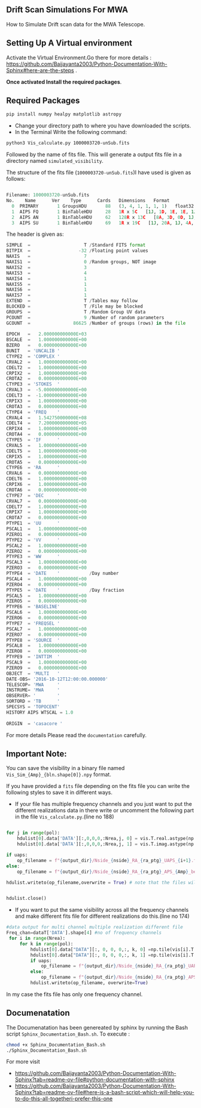 ## Drift Scan Simulations For MWA

How to Simulate Drift scan data for the MWA Telescope.

## Setting Up A Virtual environment

Activate the Virtual Environment.Go there for more details : https://github.com/Baijayanta2003/Python-Documentation-With-Sphinx#here-are-the-steps .

**Once activated Install the required packages**.

## Required Packages

```bash
pip install numpy healpy matplotlib astropy 

```

- Change your directory path to where you have downloaded the scripts.
- In the Terminal Write the following command:
```bash
python3 Vis_calculate.py 1000003720-unSub.fits
```
Followed by the name of fits file.
This will generate a output fits file in a directory named  `simulated_visibility`.

The structure of the fits file (`1000003720-unSub.fits`)I have used is given as follows:

```python

Filename: 1000003720-unSub.fits
No.    Name      Ver    Type      Cards   Dimensions   Format
  0  PRIMARY       1 GroupsHDU       88   (3, 4, 1, 1, 1, 1)   float32   86625 Groups  9 Parameters
  1  AIPS FQ       1 BinTableHDU     28   1R x 5C   [1J, 1D, 1E, 1E, 1J]   
  2  AIPS AN       1 BinTableHDU     62   128R x 13C   [8A, 3D, 0D, 1J, 1J, 1E, 1A, 1E, 1E, 1A, 1E, 1E, 1E]   
  3  AIPS SU       1 BinTableHDU     69   1R x 19C   [1J, 20A, 1J, 4A, 1E, 1E, 1E, 1E, 1D, 1D, 1D, 1D, 1D, 1D, 1D, 1D, 1D, 1D, 1D]   
```
The header is given as:
```python
SIMPLE  =                    T /Standard FITS format                            
BITPIX  =                  -32 /Floating point values                           
NAXIS   =                    7                                                  
NAXIS1  =                    0 /Random groups, NOT image                        
NAXIS2  =                    3                                                  
NAXIS3  =                    4                                                  
NAXIS4  =                    1                                                  
NAXIS5  =                    1                                                  
NAXIS6  =                    1                                                  
NAXIS7  =                    1                                                  
EXTEND  =                    T /Tables may follow                               
BLOCKED =                    T /File may be blocked                             
GROUPS  =                    T /Random Group UV data                            
PCOUNT  =                    9 /Number of random parameters                     
GCOUNT  =                86625 /Number of groups (rows) in the file             
                                                                                
EPOCH   =   2.000000000000E+03                                                  
BSCALE  =   1.000000000000E+00                                                  
BZERO   =   0.000000000000E+00                                                  
BUNIT   = 'UNCALIB '                                                            
CTYPE2  = 'COMPLEX '                                                            
CRVAL2  =   1.000000000000E+00                                                  
CDELT2  =   1.000000000000E+00                                                  
CRPIX2  =   1.000000000000E+00                                                  
CROTA2  =   0.000000000000E+00                                                  
CTYPE3  = 'STOKES  '                                                            
CRVAL3  =  -5.000000000000E+00                                                  
CDELT3  =  -1.000000000000E+00                                                  
CRPIX3  =   1.000000000000E+00                                                  
CROTA3  =   0.000000000000E+00                                                  
CTYPE4  = 'FREQ    '                                                            
CRVAL4  =   1.542750000000E+08                                                  
CDELT4  =   7.200000000000E+05                                                  
CRPIX4  =   1.000000000000E+00                                                  
CROTA4  =   0.000000000000E+00                                                  
CTYPE5  = 'IF      '                                                            
CRVAL5  =   1.000000000000E+00                                                  
CDELT5  =   1.000000000000E+00                                                  
CRPIX5  =   1.000000000000E+00                                                  
CROTA5  =   0.000000000000E+00                                                  
CTYPE6  = 'RA      '                                                            
CRVAL6  =   0.000000000000E+00                                                  
CDELT6  =   1.000000000000E+00                                                  
CRPIX6  =   1.000000000000E+00                                                  
CROTA6  =   0.000000000000E+00                                                  
CTYPE7  = 'DEC     '                                                            
CRVAL7  =   0.000000000000E+00                                                  
CDELT7  =   1.000000000000E+00                                                  
CRPIX7  =   1.000000000000E+00                                                  
CROTA7  =   0.000000000000E+00                                                  
PTYPE1  = 'UU      '                                                            
PSCAL1  =   1.000000000000E+00                                                  
PZERO1  =   0.000000000000E+00                                                  
PTYPE2  = 'VV      '                                                            
PSCAL2  =   1.000000000000E+00                                                  
PZERO2  =   0.000000000000E+00                                                  
PTYPE3  = 'WW      '                                                            
PSCAL3  =   1.000000000000E+00                                                  
PZERO3  =   0.000000000000E+00                                                  
PTYPE4  = 'DATE    '           /Day number                                      
PSCAL4  =   1.000000000000E+00                                                  
PZERO4  =   0.000000000000E+00                                                  
PTYPE5  = 'DATE    '           /Day fraction                                    
PSCAL5  =   1.000000000000E+00                                                  
PZERO5  =   0.000000000000E+00                                                  
PTYPE6  = 'BASELINE'                                                            
PSCAL6  =   1.000000000000E+00                                                  
PZERO6  =   0.000000000000E+00                                                  
PTYPE7  = 'FREQSEL '                                                            
PSCAL7  =   1.000000000000E+00                                                  
PZERO7  =   0.000000000000E+00                                                  
PTYPE8  = 'SOURCE  '                                                            
PSCAL8  =   1.000000000000E+00                                                  
PZERO8  =   0.000000000000E+00                                                  
PTYPE9  = 'INTTIM  '                                                            
PSCAL9  =   1.000000000000E+00                                                  
PZERO9  =   0.000000000000E+00                                                  
OBJECT  = 'MULTI   '                                                            
DATE-OBS= '2016-10-12T12:00:00.000000'                                          
TELESCOP= 'MWA     '                                                            
INSTRUME= 'MWA     '                                                            
OBSERVER= '        '                                                            
SORTORD = 'TB      '                                                            
SPECSYS = 'TOPOCENT'                                                            
HISTORY AIPS WTSCAL = 1.0                                                       
                                                                                
ORIGIN  = 'casacore '
```
For more details Please read the `documentation` carefully.

## Important Note:

You can save the visibility in a binary file named `Vis_Sim_{Amp}_{bln.shape[0]}.npy` format.

If you have provided a `fits` file depending on the fits file you can write the following styles to save it in different ways.

- If your file has multiple frequency channels and you just want to put the different realizations data in there write or uncomment the following part in the file `Vis_calculate.py`.(line no 188)

```python

for j in range(pol):
    hdulist[0].data['DATA'][:,0,0,0,:Nrea,j, 0] = vis.T.real.astype(np.float64)
    hdulist[0].data['DATA'][:,0,0,0,:Nrea,j, 1] = vis.T.imag.astype(np.float64)

if uaps:
    op_filename = f"{output_dir}/Nside_{nside}_RA_{ra_ptg}_UAPS_{i+1}.fits"
else:
    op_filename = f"{output_dir}/Nside_{nside}_RA_{ra_ptg}_APS_{Amp}_beta{beta}_{i+1}.fits"

hdulist.writeto(op_filename,overwrite = True) # note that the files will be overwritten


hdulist.close()
```
- If you want to put the same visibility across all the frequency channels and make different fits file for different realizations do this.(line no 174)
```python
#data output for multi channel multiple realization different file
Freq_chan=dataT['DATA'].shape[4] #no of frequency channels
 for i in range(Nrea):
     for k in range(pol):
         hdulist[0].data["DATA"][:, 0, 0, 0,:, k, 0] =np.tile(vis[i].T.real.astype(np.float64)[:,np.newaxis],Freq_chan) 
         hdulist[0].data["DATA"][:, 0, 0, 0,:, k, 1] =np.tile(vis[i].T.imag.astype(np.float64)[:,np.newaxis],Freq_chan)
         if uaps:
             op_filename = f"{output_dir}/Nside_{nside}_RA_{ra_ptg}_UAPS_{i+1}.fits"
         else:
             op_filename = f"{output_dir}/Nside_{nside}_RA_{ra_ptg}_APS_{Amp}_beta{beta}_{i+1}.fits"
         hdulist.writeto(op_filename, overwrite=True)
```
In my case the fits file has only one frequency channel. 

## Documenatation
The Documenatation has been genereated by sphinx by running the Bash script `Sphinx_Documentation_Bash.sh`.
To execute :
```bash
chmod +x Sphinx_Documentation_Bash.sh
./Sphinx_Documentation_Bash.sh
```
For more visit 
- https://github.com/Baijayanta2003/Python-Documentation-With-Sphinx?tab=readme-ov-file#python-documentation-with-sphinx
- https://github.com/Baijayanta2003/Python-Documentation-With-Sphinx?tab=readme-ov-file#here-is-a-bash-script-which-will-help-you-to-do-this-all-togetheri-prefer-this-one


